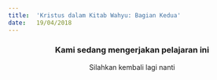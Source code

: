 ```yaml
---
title:  'Kristus dalam Kitab Wahyu: Bagian Kedua'
date:   19/04/2018
---
```


### <center>Kami sedang mengerjakan pelajaran ini</center>
<center>Silahkan kembali lagi nanti</center>